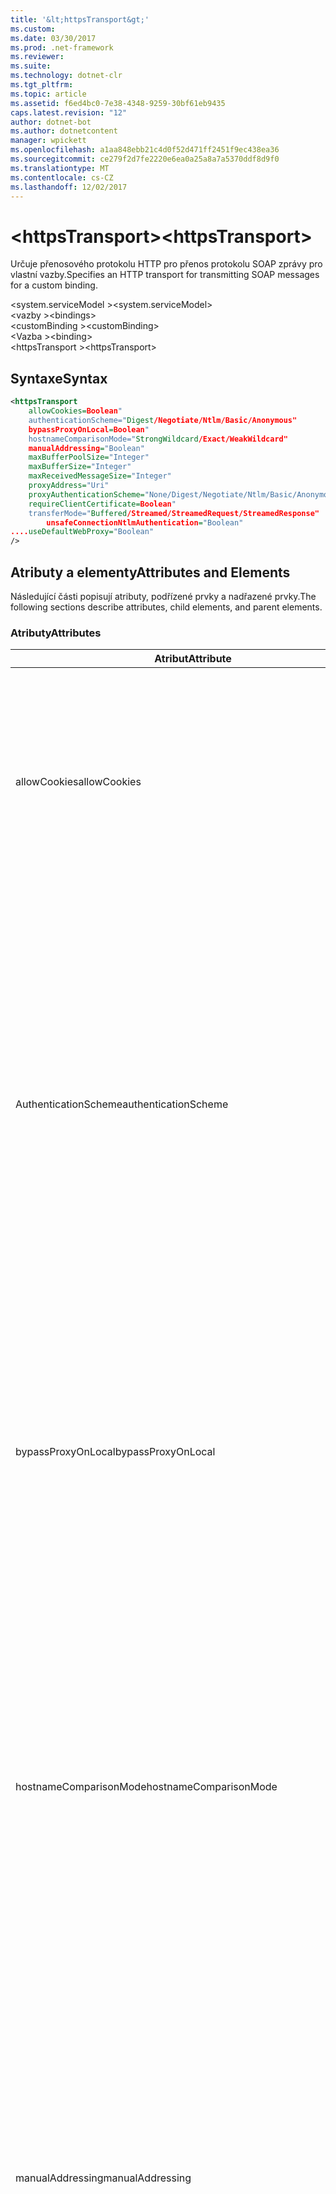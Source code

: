 ```yaml
---
title: '&lt;httpsTransport&gt;'
ms.custom: 
ms.date: 03/30/2017
ms.prod: .net-framework
ms.reviewer: 
ms.suite: 
ms.technology: dotnet-clr
ms.tgt_pltfrm: 
ms.topic: article
ms.assetid: f6ed4bc0-7e38-4348-9259-30bf61eb9435
caps.latest.revision: "12"
author: dotnet-bot
ms.author: dotnetcontent
manager: wpickett
ms.openlocfilehash: a1aa848ebb21c4d0f52d471ff2451f9ec438ea36
ms.sourcegitcommit: ce279f2d7fe2220e6ea0a25a8a7a5370ddf8d9f0
ms.translationtype: MT
ms.contentlocale: cs-CZ
ms.lasthandoff: 12/02/2017
---
```

# <a name="lthttpstransportgt"></a><span data-ttu-id="de161-102">&lt;httpsTransport&gt;</span><span class="sxs-lookup"><span data-stu-id="de161-102">&lt;httpsTransport&gt;</span></span>
<span data-ttu-id="de161-103">Určuje přenosového protokolu HTTP pro přenos protokolu SOAP zprávy pro vlastní vazby.</span><span class="sxs-lookup"><span data-stu-id="de161-103">Specifies an HTTP transport for transmitting SOAP messages for a custom binding.</span></span>  
  
 <span data-ttu-id="de161-104">\<system.serviceModel ></span><span class="sxs-lookup"><span data-stu-id="de161-104">\<system.serviceModel></span></span>  
<span data-ttu-id="de161-105">\<vazby ></span><span class="sxs-lookup"><span data-stu-id="de161-105">\<bindings></span></span>  
<span data-ttu-id="de161-106">\<customBinding ></span><span class="sxs-lookup"><span data-stu-id="de161-106">\<customBinding></span></span>  
<span data-ttu-id="de161-107">\<Vazba ></span><span class="sxs-lookup"><span data-stu-id="de161-107">\<binding></span></span>  
<span data-ttu-id="de161-108">\<httpsTransport ></span><span class="sxs-lookup"><span data-stu-id="de161-108">\<httpsTransport></span></span>  
  
## <a name="syntax"></a><span data-ttu-id="de161-109">Syntaxe</span><span class="sxs-lookup"><span data-stu-id="de161-109">Syntax</span></span>  
  
```xml  
<httpsTransport  
    allowCookies=Boolean"  
    authenticationScheme="Digest/Negotiate/Ntlm/Basic/Anonymous"  
    bypassProxyOnLocal=Boolean"  
    hostnameComparisonMode="StrongWildcard/Exact/WeakWildcard"  
    manualAddressing="Boolean"  
    maxBufferPoolSize="Integer"  
    maxBufferSize="Integer"  
    maxReceivedMessageSize="Integer"  
    proxyAddress="Uri"  
    proxyAuthenticationScheme="None/Digest/Negotiate/Ntlm/Basic/Anonymous"        realm="String"  
    requireClientCertificate=Boolean"  
    transferMode="Buffered/Streamed/StreamedRequest/StreamedResponse"  
        unsafeConnectionNtlmAuthentication="Boolean"  
....useDefaultWebProxy="Boolean"  
/>  
```  
  
## <a name="attributes-and-elements"></a><span data-ttu-id="de161-110">Atributy a elementy</span><span class="sxs-lookup"><span data-stu-id="de161-110">Attributes and Elements</span></span>  
 <span data-ttu-id="de161-111">Následující části popisují atributy, podřízené prvky a nadřazené prvky.</span><span class="sxs-lookup"><span data-stu-id="de161-111">The following sections describe attributes, child elements, and parent elements.</span></span>  
  
### <a name="attributes"></a><span data-ttu-id="de161-112">Atributy</span><span class="sxs-lookup"><span data-stu-id="de161-112">Attributes</span></span>  
  
|<span data-ttu-id="de161-113">Atribut</span><span class="sxs-lookup"><span data-stu-id="de161-113">Attribute</span></span>|<span data-ttu-id="de161-114">Popis</span><span class="sxs-lookup"><span data-stu-id="de161-114">Description</span></span>|  
|---------------|-----------------|  
|<span data-ttu-id="de161-115">allowCookies</span><span class="sxs-lookup"><span data-stu-id="de161-115">allowCookies</span></span>|<span data-ttu-id="de161-116">Logická hodnota, která určuje, zda klient přijímá soubory cookie a rozšiřuje je na dalších požadavků.</span><span class="sxs-lookup"><span data-stu-id="de161-116">A Boolean value that specifies whether the client accepts cookies and propagates them on future requests.</span></span> <span data-ttu-id="de161-117">Výchozí hodnota je `false`.</span><span class="sxs-lookup"><span data-stu-id="de161-117">The default is `false`.</span></span><br /><br /> <span data-ttu-id="de161-118">Tento atribut můžete použít při používání ASMX webové služby, které používají soubory cookie.</span><span class="sxs-lookup"><span data-stu-id="de161-118">You can use this attribute when you interact with ASMX Web services that use cookies.</span></span> <span data-ttu-id="de161-119">Tímto způsobem mohou být jisti, že soubory cookie, kterou vrátil server se automaticky zkopírují do všechny budoucí požadavky pro tuto službu.</span><span class="sxs-lookup"><span data-stu-id="de161-119">In this way, you can be sure that the cookies returned from the server are automatically copied to all future client requests for that service.</span></span>|  
|<span data-ttu-id="de161-120">AuthenticationScheme</span><span class="sxs-lookup"><span data-stu-id="de161-120">authenticationScheme</span></span>|<span data-ttu-id="de161-121">Určuje protokol, používá k ověření klientských požadavků zpracovávaných naslouchací proces protokolu HTTP.</span><span class="sxs-lookup"><span data-stu-id="de161-121">Specifies the protocol used to authenticate client requests being processed by an HTTP listener.</span></span> <span data-ttu-id="de161-122">Platné hodnoty patří:</span><span class="sxs-lookup"><span data-stu-id="de161-122">Valid values include the following:</span></span><br /><br /> <span data-ttu-id="de161-123">-Digest: Určuje ověřování hodnotou hash.</span><span class="sxs-lookup"><span data-stu-id="de161-123">-   Digest: Specifies digest authentication.</span></span><br /><span data-ttu-id="de161-124">-Vyjednávání: Vyjedná s klientem nástroje k určení schéma ověřování.</span><span class="sxs-lookup"><span data-stu-id="de161-124">-   Negotiate: Negotiates with the client to determine the authentication scheme.</span></span> <span data-ttu-id="de161-125">Pokud klient i server podporovat protokolu Kerberos, použije se; jinak se používá protokol NTLM.</span><span class="sxs-lookup"><span data-stu-id="de161-125">If both client and server support Kerberos, it is used; otherwise, NTLM is used.</span></span><br /><span data-ttu-id="de161-126">– Protokol Ntlm: Určuje ověřování NTLM.</span><span class="sxs-lookup"><span data-stu-id="de161-126">-   Ntlm: Specifies NTLM authentication.</span></span><br /><span data-ttu-id="de161-127">– Základní: Určuje základní ověřování.</span><span class="sxs-lookup"><span data-stu-id="de161-127">-   Basic: Specifies basic authentication.</span></span><br /><span data-ttu-id="de161-128">-Anonymní: Určuje anonymní ověřování.</span><span class="sxs-lookup"><span data-stu-id="de161-128">-   Anonymous: Specifies anonymous authentication.</span></span><br /><br /> <span data-ttu-id="de161-129">Výchozí hodnota je anonymní.</span><span class="sxs-lookup"><span data-stu-id="de161-129">The default is Anonymous.</span></span> <span data-ttu-id="de161-130">Tento atribut je typu <xref:System.Net.AuthenticationSchemes>.</span><span class="sxs-lookup"><span data-stu-id="de161-130">This attribute is of type <xref:System.Net.AuthenticationSchemes>.</span></span> <span data-ttu-id="de161-131">Tento atribut lze nastavit pouze jednou.</span><span class="sxs-lookup"><span data-stu-id="de161-131">This attribute can only be set once.</span></span>|  
|<span data-ttu-id="de161-132">bypassProxyOnLocal</span><span class="sxs-lookup"><span data-stu-id="de161-132">bypassProxyOnLocal</span></span>|<span data-ttu-id="de161-133">Logická hodnota, která označuje, zda Nepoužívat proxy server pro místní adresy.</span><span class="sxs-lookup"><span data-stu-id="de161-133">A Boolean value that indicates whether to bypass the proxy server for local addresses.</span></span> <span data-ttu-id="de161-134">Výchozí hodnota je `false`.</span><span class="sxs-lookup"><span data-stu-id="de161-134">The default is `false`.</span></span><br /><br /> <span data-ttu-id="de161-135">Místní adresa je ten, který je v místní síti LAN nebo intranet.</span><span class="sxs-lookup"><span data-stu-id="de161-135">A local address is one that is on the local LAN or intranet.</span></span><br /><br /> [!INCLUDE[indigo1](../../../../../includes/indigo1-md.md)]<span data-ttu-id="de161-136">Pokud adresu služby začíná http://localhost vždy ignoruje proxy serveru.</span><span class="sxs-lookup"><span data-stu-id="de161-136"> always ignores the proxy if the service address begins with http://localhost.</span></span><br /><br /> <span data-ttu-id="de161-137">Pokud chcete klientům jít přes proxy server při posuzování ke službám ve stejném počítači, se musí používat název hostitele místo localhost.</span><span class="sxs-lookup"><span data-stu-id="de161-137">You should use the host name rather than localhost if you want clients to go through a proxy when talking to services on the same machine.</span></span>|  
|<span data-ttu-id="de161-138">hostnameComparisonMode</span><span class="sxs-lookup"><span data-stu-id="de161-138">hostnameComparisonMode</span></span>|<span data-ttu-id="de161-139">Určuje režim porovnání hostname HTTP použitá k analýze identifikátory URI.</span><span class="sxs-lookup"><span data-stu-id="de161-139">Specifies the HTTP hostname comparison mode used to parse URIs.</span></span> <span data-ttu-id="de161-140">Platné hodnoty jsou,</span><span class="sxs-lookup"><span data-stu-id="de161-140">Valid values are,</span></span><br /><br /> <span data-ttu-id="de161-141">-StrongWildcard: ("+") odpovídá všechny možné názvy hostitelů v rámci zadané schéma, port a relativní identifikátor URI.</span><span class="sxs-lookup"><span data-stu-id="de161-141">-   StrongWildcard: ("+") matches all possible hostnames in the context of the specified scheme, port and relative URI.</span></span><br /><span data-ttu-id="de161-142">-Přesnou: žádné zástupné znaky</span><span class="sxs-lookup"><span data-stu-id="de161-142">-   Exact: no wildcards</span></span><br /><span data-ttu-id="de161-143">-WeakWildcard: ("*") shoduje s názvem všechny možné hostitele zadané schéma, port a relativní UIR, která nejsou explicitně shoduje nebo přes mechanismus silné zástupný znak v kontextu.</span><span class="sxs-lookup"><span data-stu-id="de161-143">-   WeakWildcard: ("*") matches all possible hostname in the context of the specified scheme, port and relative UIR that have not been matched explicitly or through the strong wildcard mechanism.</span></span><br /><br /> <span data-ttu-id="de161-144">Výchozí hodnota je StrongWildcard.</span><span class="sxs-lookup"><span data-stu-id="de161-144">The default is StrongWildcard.</span></span> <span data-ttu-id="de161-145">Tento atribut je typu `System.ServiceModel.HostnameComparison`.</span><span class="sxs-lookup"><span data-stu-id="de161-145">This attribute is of type `System.ServiceModel.HostnameComparison`.</span></span>|  
|<span data-ttu-id="de161-146">manualAddressing</span><span class="sxs-lookup"><span data-stu-id="de161-146">manualAddressing</span></span>|<span data-ttu-id="de161-147">Logická hodnota, která umožňuje uživatelům převzít kontrolu nad adresování zprávy.</span><span class="sxs-lookup"><span data-stu-id="de161-147">A Boolean value that enables the user to take control of message addressing.</span></span> <span data-ttu-id="de161-148">Tato vlastnost se obvykle používá ve scénářích směrovače, kde aplikace určuje, které jeden z několika cílů odeslat zprávu na.</span><span class="sxs-lookup"><span data-stu-id="de161-148">This property is usually used in router scenarios, where the application determines which one of several destinations to send a message to.</span></span><br /><br /> <span data-ttu-id="de161-149">Pokud nastavíte hodnotu `true`, kanál předpokládá zpráva již splněna a k němu nepřidává žádné další informace.</span><span class="sxs-lookup"><span data-stu-id="de161-149">When set to `true`, the channel assumes the message has already been addressed and does not add any additional information to it.</span></span> <span data-ttu-id="de161-150">Uživatel pak může jednotlivě adres každou zprávu.</span><span class="sxs-lookup"><span data-stu-id="de161-150">The user can then address every message individually.</span></span><br /><br /> <span data-ttu-id="de161-151">Pokud nastavíte hodnotu `false`, výchozího mechanismu adresování Windows Communication Foundation (WCF) automaticky vytvoří adresy pro všechny zprávy.</span><span class="sxs-lookup"><span data-stu-id="de161-151">When set to `false`, the default Windows Communication Foundation (WCF) addressing mechanism automatically creates addresses for all messages.</span></span><br /><br /> <span data-ttu-id="de161-152">Výchozí hodnota je `false`.</span><span class="sxs-lookup"><span data-stu-id="de161-152">The default is `false`.</span></span>|  
|<span data-ttu-id="de161-153">maxBufferPoolSize</span><span class="sxs-lookup"><span data-stu-id="de161-153">maxBufferPoolSize</span></span>|<span data-ttu-id="de161-154">Kladné celé číslo, které určuje maximální velikost fondu vyrovnávací paměti.</span><span class="sxs-lookup"><span data-stu-id="de161-154">A positive integer that specifies the maximum size of the buffer pool.</span></span> <span data-ttu-id="de161-155">Výchozí hodnota je 524288.</span><span class="sxs-lookup"><span data-stu-id="de161-155">The default is 524288.</span></span><br /><br /> <span data-ttu-id="de161-156">Mnoho části služby WCF pomocí vyrovnávací paměti.</span><span class="sxs-lookup"><span data-stu-id="de161-156">Many parts of WCF use buffers.</span></span> <span data-ttu-id="de161-157">Vytváření a zničení pokaždé, když se používají vyrovnávací paměti je nákladné a uvolňování paměti pro vyrovnávací paměti je také nákladné.</span><span class="sxs-lookup"><span data-stu-id="de161-157">Creating and destroying buffers each time they are used is expensive, and garbage collection for buffers is also expensive.</span></span> <span data-ttu-id="de161-158">S fondy vyrovnávací paměti můžete provést vyrovnávací paměti z fondu, ho použít a po dokončení se vraťte do fondu.</span><span class="sxs-lookup"><span data-stu-id="de161-158">With buffer pools, you can take a buffer from the pool, use it, and return it to the pool once you are done.</span></span> <span data-ttu-id="de161-159">Proto je předejde režijní náklady v vytváření a zničení vyrovnávací paměti.</span><span class="sxs-lookup"><span data-stu-id="de161-159">Thus the overhead in creating and destroying buffers is avoided.</span></span>|  
|<span data-ttu-id="de161-160">maxBufferSize</span><span class="sxs-lookup"><span data-stu-id="de161-160">maxBufferSize</span></span>|<span data-ttu-id="de161-161">Kladné celé číslo, které určuje maximální velikost vyrovnávací paměti.</span><span class="sxs-lookup"><span data-stu-id="de161-161">A positive integer that specifies the maximum size of the buffer.</span></span> <span data-ttu-id="de161-162">Výchozí hodnota je 524288</span><span class="sxs-lookup"><span data-stu-id="de161-162">The default is 524288</span></span>|  
|<span data-ttu-id="de161-163">MaxReceivedMessageSize</span><span class="sxs-lookup"><span data-stu-id="de161-163">maxReceivedMessageSize</span></span>|<span data-ttu-id="de161-164">Kladné celé číslo, které určuje maximální povolená velikost zprávy, bude moci přijmout.</span><span class="sxs-lookup"><span data-stu-id="de161-164">A positive integer that specifies the maximum allowable message size that can be received.</span></span> <span data-ttu-id="de161-165">Výchozí hodnota je 65536.</span><span class="sxs-lookup"><span data-stu-id="de161-165">The default is 65536.</span></span>|  
|<span data-ttu-id="de161-166">proxyAddress</span><span class="sxs-lookup"><span data-stu-id="de161-166">proxyAddress</span></span>|<span data-ttu-id="de161-167">Identifikátor URI, který určuje adresu proxy serveru HTTP.</span><span class="sxs-lookup"><span data-stu-id="de161-167">A URI that specifies the address of the HTTP proxy.</span></span> <span data-ttu-id="de161-168">Pokud `useSystemWebProxy` je `true`, toto nastavení musí být `null`.</span><span class="sxs-lookup"><span data-stu-id="de161-168">If `useSystemWebProxy` is `true`, this setting must be `null`.</span></span> <span data-ttu-id="de161-169">Výchozí hodnota je `null`.</span><span class="sxs-lookup"><span data-stu-id="de161-169">The default is `null`.</span></span>|  
|<span data-ttu-id="de161-170">ProxyAuthenticationScheme</span><span class="sxs-lookup"><span data-stu-id="de161-170">proxyAuthenticationScheme</span></span>|<span data-ttu-id="de161-171">Určuje protokol použitý pro ověřování proxy serveru HTTP zpracovává požadavky klienta.</span><span class="sxs-lookup"><span data-stu-id="de161-171">Specifies the protocol used for authenticating client requests being processed by an HTTP proxy.</span></span> <span data-ttu-id="de161-172">Platné hodnoty patří:</span><span class="sxs-lookup"><span data-stu-id="de161-172">Valid values include the following:</span></span><br /><br /> <span data-ttu-id="de161-173">-None: Neprobíhá žádné ověřování.</span><span class="sxs-lookup"><span data-stu-id="de161-173">-   None: No authentication is performed.</span></span><br /><span data-ttu-id="de161-174">-Digest: Určuje ověřování hodnotou hash.</span><span class="sxs-lookup"><span data-stu-id="de161-174">-   Digest: Specifies digest authentication.</span></span><br /><span data-ttu-id="de161-175">-Vyjednávání: Vyjedná s klientem nástroje k určení schéma ověřování.</span><span class="sxs-lookup"><span data-stu-id="de161-175">-   Negotiate: Negotiates with the client to determine the authentication scheme.</span></span> <span data-ttu-id="de161-176">Pokud klient i server podporovat protokolu Kerberos, použije se; jinak se používá protokol NTLM.</span><span class="sxs-lookup"><span data-stu-id="de161-176">If both client and server support Kerberos, it is used; otherwise, NTLM is used.</span></span><br /><span data-ttu-id="de161-177">– Protokol Ntlm: Určuje ověřování NTLM.</span><span class="sxs-lookup"><span data-stu-id="de161-177">-   Ntlm: Specifies NTLM authentication.</span></span><br /><span data-ttu-id="de161-178">– Základní: Určuje základní ověřování.</span><span class="sxs-lookup"><span data-stu-id="de161-178">-   Basic: Specifies basic authentication.</span></span><br /><span data-ttu-id="de161-179">-Anonymní: Určuje anonymní ověřování.</span><span class="sxs-lookup"><span data-stu-id="de161-179">-   Anonymous: Specifies anonymous authentication.</span></span><br /><span data-ttu-id="de161-180">-IntegratedWindowsAuthentication: Určuje ověřování systému Windows.</span><span class="sxs-lookup"><span data-stu-id="de161-180">-   IntegratedWindowsAuthentication: Specifies Windows authentication.</span></span><br /><br /> <span data-ttu-id="de161-181">Výchozí hodnota je anonymní.</span><span class="sxs-lookup"><span data-stu-id="de161-181">The default is Anonymous.</span></span> <span data-ttu-id="de161-182">Tento atribut je typu <xref:System.Net.AuthenticationSchemes>.</span><span class="sxs-lookup"><span data-stu-id="de161-182">This attribute is of type <xref:System.Net.AuthenticationSchemes>.</span></span>|  
|<span data-ttu-id="de161-183">sféry</span><span class="sxs-lookup"><span data-stu-id="de161-183">realm</span></span>|<span data-ttu-id="de161-184">Řetězec, který určuje sféry, použijte na proxy serveru.</span><span class="sxs-lookup"><span data-stu-id="de161-184">A string that specifies the realm to use on the proxy/server.</span></span> <span data-ttu-id="de161-185">Výchozí hodnota je prázdný řetězec.</span><span class="sxs-lookup"><span data-stu-id="de161-185">The default is an empty string.</span></span><br /><br /> <span data-ttu-id="de161-186">Servery používají sfér k oddílu chráněným prostředkům.</span><span class="sxs-lookup"><span data-stu-id="de161-186">Servers use realms to partition protected resources.</span></span> <span data-ttu-id="de161-187">Každý oddíl může mít svou vlastní databázi schéma nebo autorizace ověřování.</span><span class="sxs-lookup"><span data-stu-id="de161-187">Each partition can have its own authentication scheme and/or authorization database.</span></span> <span data-ttu-id="de161-188">Sfér se používají pouze pro základní a ověřování algoritmem digest.</span><span class="sxs-lookup"><span data-stu-id="de161-188">Realms are used only for basic and digest authentication.</span></span> <span data-ttu-id="de161-189">Jakmile klient úspěšně ověří, je platný pro všechny prostředky v dané sféry ověřování.</span><span class="sxs-lookup"><span data-stu-id="de161-189">After a client successfully authenticates, the authentication is valid for all resources in a given realm.</span></span> <span data-ttu-id="de161-190">Podrobný popis sfér najdete v dokumentu RFC 2617 na http://www.ietf.org.</span><span class="sxs-lookup"><span data-stu-id="de161-190">For a detailed description of realms, see RFC 2617 at http://www.ietf.org.</span></span>|  
|<span data-ttu-id="de161-191">RequireClientCertificate</span><span class="sxs-lookup"><span data-stu-id="de161-191">requireClientCertificate</span></span>|<span data-ttu-id="de161-192">Logická hodnota, která určuje, pokud server vyžaduje, aby klient zajistit certifikát klienta v rámci metody handshake pro protokol HTTPS.</span><span class="sxs-lookup"><span data-stu-id="de161-192">A Boolean value that specifies if the server requires the client to provide a client certificate as part of the HTTPS handshake.</span></span> <span data-ttu-id="de161-193">Výchozí hodnota je `false`.</span><span class="sxs-lookup"><span data-stu-id="de161-193">The default is `false`.</span></span>|  
|<span data-ttu-id="de161-194">transferMode</span><span class="sxs-lookup"><span data-stu-id="de161-194">transferMode</span></span>|<span data-ttu-id="de161-195">Určuje, zda jsou zprávy do vyrovnávací paměti nebo prostřednictvím datového proudu nebo požadavku nebo odpovědi.</span><span class="sxs-lookup"><span data-stu-id="de161-195">Specifies whether messages are buffered or streamed or a request or response.</span></span> <span data-ttu-id="de161-196">Platné hodnoty patří:</span><span class="sxs-lookup"><span data-stu-id="de161-196">Valid values include the following:</span></span><br /><br /> <span data-ttu-id="de161-197">-Uložená do vyrovnávací paměti: Zprávy požadavku a odpovědi jsou uložená do vyrovnávací paměti.</span><span class="sxs-lookup"><span data-stu-id="de161-197">-   Buffered: The request and response messages are buffered.</span></span><br /><span data-ttu-id="de161-198">-Streamování: Streamovaných zprávy požadavku a odpovědi.</span><span class="sxs-lookup"><span data-stu-id="de161-198">-   Streamed: The request and response messages are streamed.</span></span><br /><span data-ttu-id="de161-199">-StreamedRequest: Zprávu požadavku je streamování a zprávu odpovědi do vyrovnávací paměti.</span><span class="sxs-lookup"><span data-stu-id="de161-199">-   StreamedRequest: The request message is streamed and the response message is buffered.</span></span><br /><span data-ttu-id="de161-200">-StreamedResponse: Zprávu požadavku do vyrovnávací paměti a je streamování zprávu odpovědi.</span><span class="sxs-lookup"><span data-stu-id="de161-200">-   StreamedResponse: The request message is buffered and the response message is streamed.</span></span><br /><br /> <span data-ttu-id="de161-201">Výchozí hodnota je uložená do vyrovnávací paměti.</span><span class="sxs-lookup"><span data-stu-id="de161-201">The default is Buffered.</span></span> <span data-ttu-id="de161-202">Tento atribut je typu <xref:System.ServiceModel.TransferMode>.</span><span class="sxs-lookup"><span data-stu-id="de161-202">This attribute is of type <xref:System.ServiceModel.TransferMode>.</span></span>|  
|<span data-ttu-id="de161-203">UnsafeConnectionNtlmAuthentication</span><span class="sxs-lookup"><span data-stu-id="de161-203">unsafeConnectionNtlmAuthentication</span></span>|<span data-ttu-id="de161-204">Logická hodnota, která určuje, zda je na serveru povoleno Unsafe sdílení připojení.</span><span class="sxs-lookup"><span data-stu-id="de161-204">A Boolean value that specifies whether Unsafe Connection Sharing is enabled on the server.</span></span> <span data-ttu-id="de161-205">Výchozí hodnota je `false`.</span><span class="sxs-lookup"><span data-stu-id="de161-205">The default is `false`.</span></span> <span data-ttu-id="de161-206">Pokud je povoleno, ověřování protokolem NTLM se provádí jednou v každé připojení TCP.</span><span class="sxs-lookup"><span data-stu-id="de161-206">If enabled, NTLM authentication is performed once on each TCP connection.</span></span>|  
|<span data-ttu-id="de161-207">useDefaultWebProxy</span><span class="sxs-lookup"><span data-stu-id="de161-207">useDefaultWebProxy</span></span>|<span data-ttu-id="de161-208">Logická hodnota, která určuje, jestli jsou nastavení proxy serveru celého systému použít místo nastavení specifická pro uživatele.</span><span class="sxs-lookup"><span data-stu-id="de161-208">A Boolean value that specifies whether the machine-wide proxy settings are used rather than the user specific settings.</span></span> <span data-ttu-id="de161-209">Výchozí hodnota je `true`.</span><span class="sxs-lookup"><span data-stu-id="de161-209">The default is `true`.</span></span>|  
  
### <a name="child-elements"></a><span data-ttu-id="de161-210">Podřízené elementy</span><span class="sxs-lookup"><span data-stu-id="de161-210">Child Elements</span></span>  
 <span data-ttu-id="de161-211">Žádné</span><span class="sxs-lookup"><span data-stu-id="de161-211">None.</span></span>  
  
### <a name="parent-elements"></a><span data-ttu-id="de161-212">Nadřazené elementy</span><span class="sxs-lookup"><span data-stu-id="de161-212">Parent Elements</span></span>  
  
|<span data-ttu-id="de161-213">Prvek</span><span class="sxs-lookup"><span data-stu-id="de161-213">Element</span></span>|<span data-ttu-id="de161-214">Popis</span><span class="sxs-lookup"><span data-stu-id="de161-214">Description</span></span>|  
|-------------|-----------------|  
|[<span data-ttu-id="de161-215">\<Vazba ></span><span class="sxs-lookup"><span data-stu-id="de161-215">\<binding></span></span>](../../../../../docs/framework/misc/binding.md)|<span data-ttu-id="de161-216">Definuje všechny možnosti vazba vlastní vazby.</span><span class="sxs-lookup"><span data-stu-id="de161-216">Defines all binding capabilities of the custom binding.</span></span>|  
  
## <a name="remarks"></a><span data-ttu-id="de161-217">Poznámky</span><span class="sxs-lookup"><span data-stu-id="de161-217">Remarks</span></span>  
 <span data-ttu-id="de161-218">`httpsTransport` Element je výchozím bodem pro vytvoření vlastní vazby, který implementuje přenosový protokol HTTPS.</span><span class="sxs-lookup"><span data-stu-id="de161-218">The `httpsTransport` element is the starting point for creating a custom binding that implements the HTTPS transport protocol.</span></span> <span data-ttu-id="de161-219">HTTPS je primární přenosu použitý pro zajištění zabezpečené spolupráce.</span><span class="sxs-lookup"><span data-stu-id="de161-219">HTTPS is the primary transport used for secure interoperability purposes.</span></span> <span data-ttu-id="de161-220">Podporuje protokol HTTPS [!INCLUDE[indigo1](../../../../../includes/indigo1-md.md)] zajistit interoperabilitu s dalších webových služeb zásobníky.</span><span class="sxs-lookup"><span data-stu-id="de161-220">HTTPS is supported by the [!INCLUDE[indigo1](../../../../../includes/indigo1-md.md)] to ensure interoperability with other Web services stacks.</span></span>  
  
## <a name="see-also"></a><span data-ttu-id="de161-221">Viz také</span><span class="sxs-lookup"><span data-stu-id="de161-221">See Also</span></span>  
 <xref:System.ServiceModel.Configuration.HttpsTransportElement>  
 <xref:System.ServiceModel.Channels.HttpsTransportBindingElement>  
 <xref:System.ServiceModel.Channels.TransportBindingElement>  
 <xref:System.ServiceModel.Channels.CustomBinding>  
 [<span data-ttu-id="de161-222">Přenosy</span><span class="sxs-lookup"><span data-stu-id="de161-222">Transports</span></span>](../../../../../docs/framework/wcf/feature-details/transports.md)  
 [<span data-ttu-id="de161-223">Volba přenosu</span><span class="sxs-lookup"><span data-stu-id="de161-223">Choosing a Transport</span></span>](../../../../../docs/framework/wcf/feature-details/choosing-a-transport.md)  
 [<span data-ttu-id="de161-224">Vazby</span><span class="sxs-lookup"><span data-stu-id="de161-224">Bindings</span></span>](../../../../../docs/framework/wcf/bindings.md)  
 [<span data-ttu-id="de161-225">Rozšiřování vazeb</span><span class="sxs-lookup"><span data-stu-id="de161-225">Extending Bindings</span></span>](../../../../../docs/framework/wcf/extending/extending-bindings.md)  
 [<span data-ttu-id="de161-226">Vlastní vazby</span><span class="sxs-lookup"><span data-stu-id="de161-226">Custom Bindings</span></span>](../../../../../docs/framework/wcf/extending/custom-bindings.md)  
 [<span data-ttu-id="de161-227">\<customBinding ></span><span class="sxs-lookup"><span data-stu-id="de161-227">\<customBinding></span></span>](../../../../../docs/framework/configure-apps/file-schema/wcf/custombinding.md)
